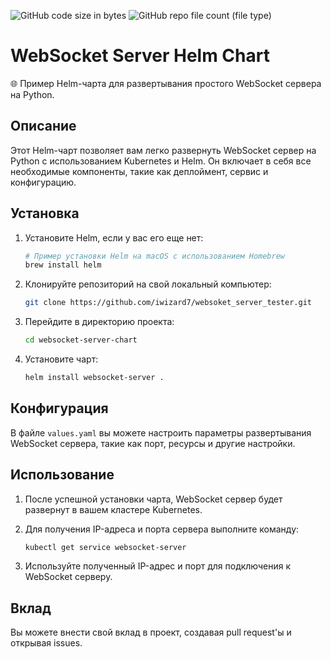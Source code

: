 ![GitHub code size in bytes](https://img.shields.io/github/languages/code-size/iwizard7/websoket_server_tester) ![GitHub repo file count (file type)](https://img.shields.io/github/directory-file-count/iwizard7/websoket_server_tester)
# WebSocket Server Helm Chart

🌐 Пример Helm-чарта для развертывания простого WebSocket сервера на Python.

## Описание

Этот Helm-чарт позволяет вам легко развернуть WebSocket сервер на Python с использованием Kubernetes и Helm. Он включает в себя все необходимые компоненты, такие как деплоймент, сервис и конфигурацию.

## Установка

1. Установите Helm, если у вас его еще нет:

   ```bash
   # Пример установки Helm на macOS с использованием Homebrew
   brew install helm
   ```

2. Клонируйте репозиторий на свой локальный компьютер:

   ```bash
   git clone https://github.com/iwizard7/websoket_server_tester.git
   ```

3. Перейдите в директорию проекта:

   ```bash
   cd websocket-server-chart
   ```

4. Установите чарт:

   ```bash
   helm install websocket-server .
   ```

## Конфигурация

В файле `values.yaml` вы можете настроить параметры развертывания WebSocket сервера, такие как порт, ресурсы и другие настройки.

## Использование

1. После успешной установки чарта, WebSocket сервер будет развернут в вашем кластере Kubernetes.
2. Для получения IP-адреса и порта сервера выполните команду:

   ```bash
   kubectl get service websocket-server
   ```

3. Используйте полученный IP-адрес и порт для подключения к WebSocket серверу.

## Вклад

Вы можете внести свой вклад в проект, создавая pull request'ы и открывая issues.
